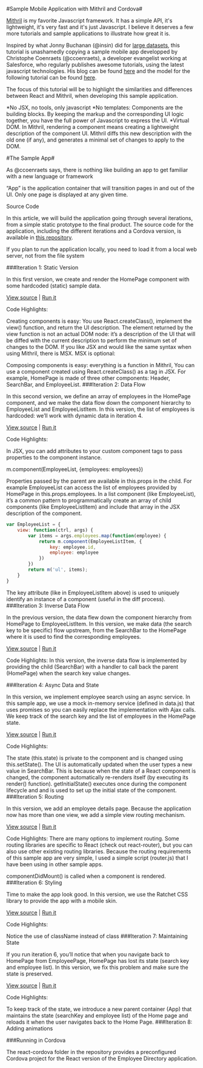 #Sample Mobile Application with Mithril and Cordova#

[Mithril](mithril.js.org) is my favorite Javascript framework. It has a simple API, it's lightweight, it's very fast and it's just Javascript.
I believe it deserves a few more tutorials and sample applications to illustrate how great it is.

Inspired by what Jonny Buchanan (@insin) did for [large datasets](https://insin.github.io/ui-lib-samples/large-datasets/), this tutorial is unashamedly copying a sample mobile app developped by Christophe Coenraets (@ccoenraets), a developer evangelist working at Salesforce, who regularly publishes awesome tutorials, using the latest javascript technologies. His blog can be found [here](http://coenraets.org/blog/) and the model for the following tutorial can be found [here](http://coenraets.org/blog/2014/12/sample-mobile-application-with-react-and-cordova/).

The focus of this tutorial will be to highlight the similarities and differences between React and Mithril, when developing this sample application.

*No JSX, no tools, only javascript
*No templates: Components are the building blocks. By keeping the markup and the corresponding UI logic together, you have the full power of Javascript to express the UI.
*Virtual DOM. In Mithril, rendering a component means creating a lightweight description of the component UI. Mithril diffs this new description with the old one (if any), and generates a minimal set of changes to apply to the DOM.

#The Sample App#

As @ccoenraets says, there is nothing like building an app to get familiar with a new language or framework

“App” is the application container that will transition pages in and out of the UI. Only one page is displayed at any given time.

Source Code

In this article, we will build the application going through several iterations, from a simple static prototype to the final product. The source code for the application, including the different iterations and a Cordova version, is available in [this repository](https://github.com/Bondifrench/mithril-employee-directory).

If you plan to run the application locally, you need to load it from a local web server, not from the file system

###Iteration 1: Static Version

In this first version, we create and render the HomePage component with some hardcoded (static) sample data.

[View source](https://github.com/Bondifrench/mithril-employee-directory/blob/master/iteration1/js/app.js) | [Run it](http://bondifrench.github.io/mithril-employee-directory/iteration1/)

Code Highlights:

Creating components is easy: You use React.createClass(), implement the view() function, and return the UI description.
The element returned by the view function is not an actual DOM node: it’s a description of the UI that will be diffed with the current description to perform the minimum set of changes to the DOM.
If you like JSX and would like the same syntax when using Mithril, there is MSX. MSX is optional:

Composing components is easy: everything is a function in Mithril, You can use a component created using React.createClass() as a tag in JSX. For example, HomePage is made of three other components: Header, SearchBar, and EmployeeList.
###Iteration 2: Data Flow

In this second version, we define an array of employees in the HomePage component, and we make the data flow down the component hierarchy to EmployeeList and EmployeeListItem. In this version, the list of employees is hardcoded: we’ll work with dynamic data in iteration 4.

[View source](https://github.com/Bondifrench/mithril-employee-directory/blob/master/iteration2/js/app.js) | [Run it](http://bondifrench.github.io/mithril-employee-directory/iteration2/)

Code Highlights:

In JSX, you can add attributes to your custom component tags to pass properties to the component instance.

m.component(EmployeeList, {employees: employees})

Properties passed by the parent are available in this.props in the child. For example EmployeeList can access the list of employees provided by HomePage in this.props.employees.
In a list component (like EmployeeList), it’s a common pattern to programmatically create an array of child components (like EmployeeListItem) and include that array in the JSX description of the component.

```Javascript
var EmployeeList = {
	view: function(ctrl, args) {
		var items = args.employees.map(function(employee) {
			return m.component(EmployeeListItem, {
				key: employee.id,
				employee: employee
			})
		})
		return m('ul', items);
	}
}
```
The key attribute (like in EmployeeListItem above) is used to uniquely identify an instance of a component (useful in the diff process).
###Iteration 3: Inverse Data Flow

In the previous version, the data flew down the component hierarchy from HomePage to EmployeeListItem. In this version, we make data (the search key to be specific) flow upstream, from the SearchBar to the HomePage where it is used to find the corresponding employees.

[View source](https://github.com/Bondifrench/mithril-employee-directory/blob/master/iteration3/js/app.js) | [Run it](http://bondifrench.github.io/mithril-employee-directory/iteration3/)

Code Highlights:
In this version, the inverse data flow is implemented by providing the child (SearchBar) with a handler to call back the parent (HomePage) when the search key value changes.


<SearchBar searchHandler={this.searchHandler}/>
###Iteration 4: Async Data and State

In this version, we implement employee search using an async service. In this sample app, we use a mock in-memory service (defined in data.js) that uses promises so you can easily replace the implementation with Ajax calls. We keep track of the search key and the list of employees in the HomePage state.

[View source](https://github.com/Bondifrench/mithril-employee-directory/blob/master/iteration4/js/app.js) | [Run it](http://bondifrench.github.io/mithril-employee-directory/iteration4/)

Code Highlights:

The state (this.state) is private to the component and is changed using this.setState().
The UI is automatically updated when the user types a new value in SearchBar. This is because when the state of a React component is changed, the component automatically re-renders itself (by executing its render() function).
getInitialState() executes once during the component lifecycle and and is used to set up the initial state of the component.
###Iteration 5: Routing

In this version, we add an employee details page. Because the application now has more than one view, we add a simple view routing mechanism.

[View source](https://github.com/Bondifrench/mithril-employee-directory/blob/master/iteration5/js/app.js) | [Run it](http://bondifrench.github.io/mithril-employee-directory/iteration5/)

Code Highlights:
There are many options to implement routing. Some routing libraries are specific to React (check out react-router), but you can also use other existing routing libraries. Because the routing requirements of this sample app are very simple, I used a simple script (router.js) that I have been using in other sample apps.

componentDidMount() is called when a component is rendered.
###Iteration 6: Styling

Time to make the app look good. In this version, we use the Ratchet CSS library to provide the app with a mobile skin.

[View source](https://github.com/Bondifrench/mithril-employee-directory/blob/master/iteration6/js/app.js) | [Run it](http://bondifrench.github.io/mithril-employee-directory/iteration6)

Code Highlights:

Notice the use of className instead of class
###Iteration 7: Maintaining State

If you run iteration 6, you’ll notice that when you navigate back to HomePage from EmployeePage, HomePage has lost its state (search key and employee list). In this version, we fix this problem and make sure the state is preserved.

[View source](https://github.com/Bondifrench/mithril-employee-directory/blob/master/iteration7/js/app.js) | [Run it](http://bondifrench.github.io/mithril-employee-directory/iteration7)

Code Highlights:

To keep track of the state, we introduce a new parent container (App) that maintains the state (searchKey and employee list) of the Home page and reloads it when the user navigates back to the Home Page.
###Iteration 8: Adding animations

###Running in Cordova

The react-cordova folder in the repository provides a preconfigured Cordova project for the React version of the Employee Directory application.


